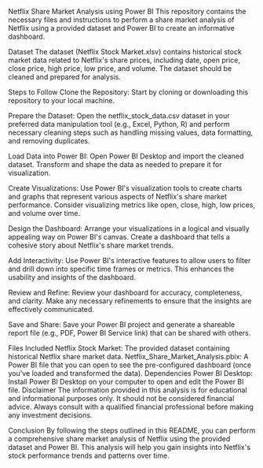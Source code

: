 Netflix Share Market Analysis using Power BI
This repository contains the necessary files and instructions to perform a share market analysis of Netflix using a provided dataset and Power BI to create an informative dashboard.

Dataset
The dataset (Netflix Stock Market.xlsv) contains historical stock market data related to Netflix's share prices, including date, open price, close price, high price, low price, and volume. The dataset should be cleaned and prepared for analysis.

Steps to Follow
Clone the Repository: Start by cloning or downloading this repository to your local machine.

Prepare the Dataset: Open the netflix_stock_data.csv dataset in your preferred data manipulation tool (e.g., Excel, Python, R) and perform necessary cleaning steps such as handling missing values, data formatting, and removing duplicates.

Load Data into Power BI: Open Power BI Desktop and import the cleaned dataset. Transform and shape the data as needed to prepare it for visualization.

Create Visualizations: Use Power BI's visualization tools to create charts and graphs that represent various aspects of Netflix's share market performance. Consider visualizing metrics like open, close, high, low prices, and volume over time.

Design the Dashboard: Arrange your visualizations in a logical and visually appealing way on Power BI's canvas. Create a dashboard that tells a cohesive story about Netflix's share market trends.

Add Interactivity: Use Power BI's interactive features to allow users to filter and drill down into specific time frames or metrics. This enhances the usability and insights of the dashboard.

Review and Refine: Review your dashboard for accuracy, completeness, and clarity. Make any necessary refinements to ensure that the insights are effectively communicated.

Save and Share: Save your Power BI project and generate a shareable report file (e.g., PDF, Power BI Service link) that can be shared with others.

Files Included
Netflix Stock Market: The provided dataset containing historical Netflix share market data.
Netflix_Share_Market_Analysis.pbix: A Power BI file that you can open to see the pre-configured dashboard (once you've loaded and transformed the data).
Dependencies
Power BI Desktop: Install Power BI Desktop on your computer to open and edit the Power BI file.
Disclaimer
The information provided in this analysis is for educational and informational purposes only. It should not be considered financial advice. Always consult with a qualified financial professional before making any investment decisions.

Conclusion
By following the steps outlined in this README, you can perform a comprehensive share market analysis of Netflix using the provided dataset and Power BI. This analysis will help you gain insights into Netflix's stock performance trends and patterns over time.




